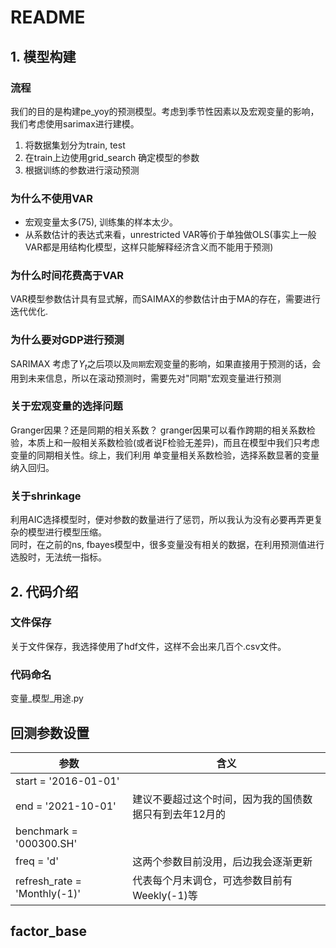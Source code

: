 # README

## 1. 模型构建

### 流程

我们的目的是构建pe_yoy的预测模型。考虑到季节性因素以及宏观变量的影响，我们考虑使用sarimax进行建模。

1. 将数据集划分为train, test
2. 在train上边使用grid_search 确定模型的参数
3. 根据训练的参数进行滚动预测

### 为什么不使用VAR

- 宏观变量太多(75), 训练集的样本太少。
- 从系数估计的表达式来看，unrestricted VAR等价于单独做OLS(事实上一般VAR都是用结构化模型，这样只能解释经济含义而不能用于预测)

### 为什么时间花费高于VAR

VAR模型参数估计具有显式解，而SAIMAX的参数估计由于MA的存在，需要进行迭代优化.

### 为什么要对GDP进行预测

SARIMAX 考虑了$Y_t$之后项以及`同期`宏观变量的影响，如果直接用于预测的话，会用到未来信息，所以在滚动预测时，需要先对"同期"宏观变量进行预测

### 关于宏观变量的选择问题

Granger因果？还是同期的相关系数？
granger因果可以看作跨期的相关系数检验，本质上和一般相关系数检验(或者说F检验无差异)，而且在模型中我们只考虑变量的同期相关性。综上，我们利用
单变量相关系数检验，选择系数显著的变量纳入回归。

### 关于shrinkage

利用AIC选择模型时，便对参数的数量进行了惩罚，所以我认为没有必要再弄更复杂的模型进行模型压缩。  
同时，在之前的ns, fbayes模型中，很多变量没有相关的数据，在利用预测值进行选股时，无法统一指标。

## 2. 代码介绍

### 文件保存

关于文件保存，我选择使用了hdf文件，这样不会出来几百个.csv文件。

### 代码命名

变量_模型_用途.py

## 回测参数设置

| 参数 | 含义 |
| --- | --- |
|start = '2016-01-01' |
|end = '2021-10-01' | 建议不要超过这个时间，因为我的国债数据只有到去年12月的
|benchmark = '000300.SH' |
|freq = 'd' | 这两个参数目前没用，后边我会逐渐更新
|refresh_rate = 'Monthly(-1)' | 代表每个月末调仓，可选参数目前有Weekly(-1)等

## factor_base

